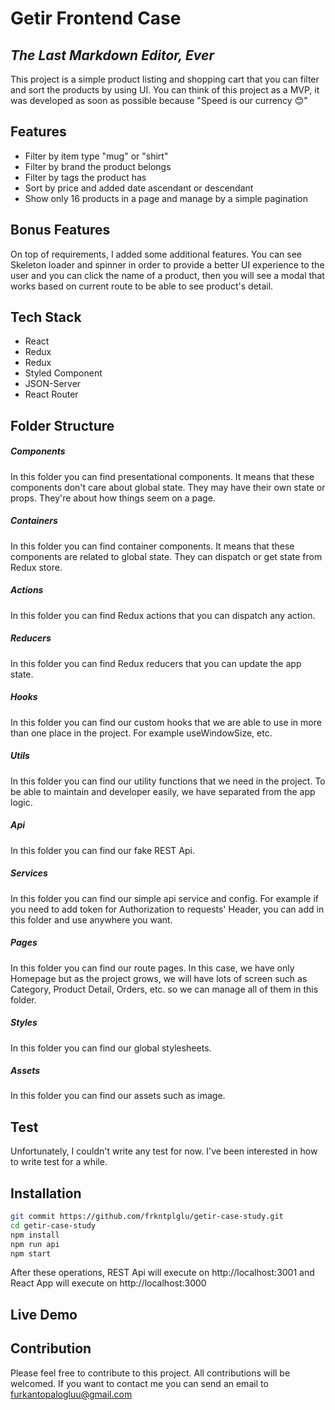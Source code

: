 # Getir Frontend Case

## _The Last Markdown Editor, Ever_

This project is a simple product listing and shopping cart that you can filter and sort the products by using UI. You can think of this project as a MVP, it was developed as soon as possible because "Speed is our currency 😊"

## Features

- Filter by item type "mug" or "shirt"
- Filter by brand the product belongs
- Filter by tags the product has
- Sort by price and added date ascendant or descendant
- Show only 16 products in a page and manage by a simple pagination

## Bonus Features

On top of requirements, I added some additional features. You can see Skeleton loader and spinner in order to provide a better UI experience to the user and you can click the name of a product, then you will see a modal that works based on current route to be able to see product's detail.

## Tech Stack

- React
- Redux
- Redux
- Styled Component
- JSON-Server
- React Router

## Folder Structure

##### Components

In this folder you can find presentational components. It means that these components don't care about global state. They may have their own state or props. They're about how things seem on a page.

##### Containers

In this folder you can find container components. It means that these components are related to global state. They can dispatch or get state from Redux store.

##### Actions

In this folder you can find Redux actions that you can dispatch any action.

##### Reducers

In this folder you can find Redux reducers that you can update the app state.

##### Hooks

In this folder you can find our custom hooks that we are able to use in more than one place in the project. For example useWindowSize, etc.

##### Utils

In this folder you can find our utility functions that we need in the project. To be able to maintain and developer easily, we have separated from the app logic.

##### Api

In this folder you can find our fake REST Api.

##### Services

In this folder you can find our simple api service and config. For example if you need to add token for Authorization to requests' Header, you can add in this folder and use anywhere you want.

##### Pages

In this folder you can find our route pages. In this case, we have only Homepage but as the project grows, we will have lots of screen such as Category, Product Detail, Orders, etc. so we can manage all of them in this folder.

##### Styles

In this folder you can find our global stylesheets.

##### Assets

In this folder you can find our assets such as image.

## Test

Unfortunately, I couldn't write any test for now. I've been interested in how to write test for a while.

## Installation

```sh
git commit https://github.com/frkntplglu/getir-case-study.git
cd getir-case-study
npm install
npm run api
npm start
```

After these operations, REST Api will execute on http://localhost:3001 and React App will execute on http://localhost:3000

## Live Demo

## Contribution

Please feel free to contribute to this project. All contributions will be welcomed. If you want to contact me you can send an email to furkantopalogluu@gmail.com
